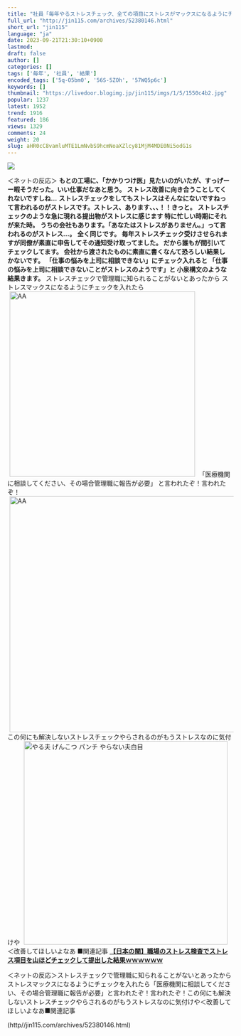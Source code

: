 ```yaml
---
title: "社員「毎年やるストレスチェック、全ての項目にストレスがマックスになるようにチェック入れたらどうなるんやろ」 → 結果ｗｗｗｗｗ "
full_url: "http://jin115.com/archives/52380146.html"
short_url: "jin115"
language: "ja"
date: 2023-09-21T21:30:10+0900
lastmod: 
draft: false
author: []
categories: []
tags: ['毎年', '社員', '結果']
encoded_tags: ['5q-O5bm0', '56S-5ZOh', '57WQ5p6c']
keywords: []
thumbnail: "https://livedoor.blogimg.jp/jin115/imgs/1/5/1550c4b2.jpg"
popular: 1237
latest: 1952
trend: 1916
featured: 186
views: 1329
comments: 24
weight: 20
slug: aHR0cC8vamluMTE1LmNvbS9hcmNoaXZlcy81MjM4MDE0Ni5odG1s
---
```


![](https://livedoor.blogimg.jp/jin115/imgs/1/5/1550c4b2.jpg)

<div><a name='more'></a> ＜ネットの反応＞ <b>もとの工場に、「かかりつけ医」見たいのがいたが、すっげーー暇そうだった。いい仕事だなあと思う。</b> <b>ストレス改善に向き合うことしてくれないですしね…</b> <b>ストレスチェックをしてもストレスはそんなにないですねって言われるのがストレスです。ストレス、あります､､､！！きっと。</b> <b> ストレスチェックのような急に現れる提出物がストレスに感じます 特に忙しい時期にそれが来た時。</b> <b>うちの会社もあります。「あなたはストレスがありません。」って言われるのがストレス…。</b> <b>全く同じです。 毎年ストレスチェック受けさせられますが同僚が素直に申告してその通知受け取ってました。 だから誰もが間引いてチェックしてます。 会社から渡されたものに素直に書くなんて恐ろしい結果しかないです。</b> <b>「仕事の悩みを上司に相談できない」にチェック入れると 「仕事の悩みを上司に相談できないことがストレスのようです」と 小泉構文のような結果きます。</b> ストレスチェックで管理職に知られることがないとあったから ストレスマックスになるようにチェックを入れたら <img src='https//livedoor.blogimg.jp/jin115/imgs/f/b/fb11dce6.gif' alt='AA' width='417' border='0' hspace='5' class='pict'> 「医療機関に相談してください、その場合管理職に報告が必要」 と言われたぞ！言われたぞ！ <img src='https//livedoor.blogimg.jp/jin115/imgs/2/9/290880dd.gif' alt='AA' width='531' border='0' hspace='5' class='pict'> この何にも解決しないストレスチェックやらされるのがもうストレスなのに気付けや <img src='https//livedoor.blogimg.jp/jin115/imgs/0/a/0a973304.gif' alt='やる夫 げんこつ パンチ やらない夫白目' width='458' border='0' hspace='5' class='pict'> ＜改善してほしいよなあ ■関連記事 <a href='http//jin115.com/archives/52152725.html' target='_blank'><b>【日本の闇】職場のストレス検査でストレス項目を山ほどチェックして提出した結果ｗｗｗｗｗｗ</b></a> <p>＜ネットの反応＞ストレスチェックで管理職に知られることがないとあったからストレスマックスになるようにチェックを入れたら「医療機関に相談してください、その場合管理職に報告が必要」と言われたぞ！言われたぞ！この何にも解決しないストレスチェックやらされるのがもうストレスなのに気付けや＜改善してほしいよなあ■関連記事</p></div>

(http//jin115.com/archives/52380146.html)
